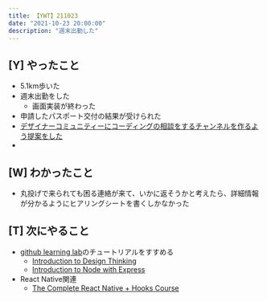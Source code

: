 ```yaml
---
title: 【YWT】211023
date: "2021-10-23 20:00:00"
description: "週末出勤した"
---
```


## [Y] やったこと

- 5.1km歩いた
- 週末出勤をした
  - 画面実装が終わった
- 申請したパスポート交付の結果が受けられた
- [デザイナーコミュニティーにコーディングの相談をするチャンネルを作るよう提案をした](https://twitter.com/camomile_cafe/status/1451762320527413253?s=20)
- 

## [W] わかったこと

- 丸投げで来られても困る連絡が来て、いかに返そうかと考えたら、詳細情報が分かるようにヒアリングシートを書くしかなかった

## [T] 次にやること

- [github learning lab](https://lab.github.com/githubtraining)のチュートリアルをすすめる
  - [Introduction to Design Thinking](https://lab.github.com/githubtraining/introduction-to-design-thinking)
  - [Introduction to Node with Express](https://lab.github.com/everydeveloper/introduction-to-node-with-express)
- React Native関連
  - [The Complete React Native + Hooks Course](https://www.udemy.com/course/the-complete-react-native-and-redux-course/)

<!-- https://twitter.com/camomile_cafe/status/1455776405535399939?s=20 -->
